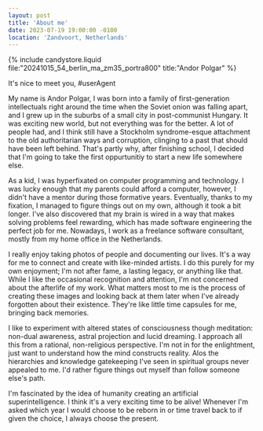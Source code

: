 ```yaml
---
layout: post
title: 'About me'
date: 2023-07-19 19:00:00 -0100
location: 'Zandvoort, Netherlands'
---
```


{% include candystore.liquid file:"20241015_54_berlin_ma_zm35_portra800" title:"Andor Polgar" %}

<p data-nosnippet id="useragent">It's nice to meet you, #userAgent</p>

<p>My name is Andor Polgar, I was born into a family of first-generation intellectuals right around the time when the Soviet onion was falling apart, and I grew up in the suburbs of a small city in post-communist Hungary. It was exciting new world, but not everything was for the better. A lot of people had, and I think still have a Stockholm syndrome-esque attachment to the old authoritarian ways and corruption, clinging to a past that should have been left behind. That's partly why, after finishing school, I decided that I'm going to take the first oppurtunitiy to start a new life somewhere else.</p>

<p>As a kid, I was hyperfixated on computer programming and technology. I was lucky enough that my parents could afford a computer, however, I didn't have a mentor during those formative years. Eventually, thanks to my fixation, I managed to figure things out on my own, although it took a bit longer. I've also discovered that my brain is wired in a way that makes solving problems feel rewarding, which has made software engineering the perfect job for me. Nowadays, I work as a freelance software consultant, mostly from my home office in the Netherlands.</p>

<p>I really enjoy taking photos of people and documenting our lives. It's a way for me to connect and create with like-minded artists. I do this purely for my own enjoyment; I'm not after fame, a lasting legacy, or anything like that. While I like the occasional recognition and attention, I'm not concerned about the afterlife of my work. What matters most to me is the process of creating these images and looking back at them later when I've already forgotten about their existence. They're like little time capsules for me, bringing back memories.</p>

<p>I like to experiment with altered states of consciousness though meditation: non-dual awareness, astral projection and lucid dreaming. I approach all this from a rational, non-religious perspective. I'm not in for the enlightment, just want to understand how the mind constructs reality. Alos the hierarchies and knowledge gatekeeping I've seen in spiritual groups never appealed to me. I'd rather figure things out myself than follow someone else's path.</p>

<p>I'm fascinated by the idea of humanity creating an artificial superintelligence. I think it's a very exciting time to be alive! Whenever I'm asked which year I would choose to be reborn in or time travel back to if given the choice, I always choose the present.</p>

<script>
    const userAgent = navigator.userAgent;
    const textElement = document.getElementById('useragent');
    textElement.innerHTML = textElement.innerHTML.replace('#userAgent', userAgent);
</script>